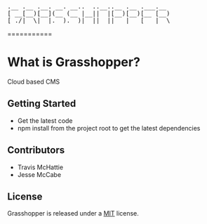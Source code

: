 <pre>
.__ .__ .__. __. __..  ..__..__ .__ .___.__ 
[ __[__)[__](__ (__ |__||  |[__)[__)[__ [__)
[_./|  \|  |.__).__)|  ||__||   |   [___|  \
</pre>
===========

# What is Grasshopper?

Cloud based CMS

## Getting Started

* Get the latest code
* npm install from the project root to get the latest dependencies 

## Contributors
* Travis McHattie
* Jesse McCabe

## License

Grasshopper is released under a [MIT](http://opensource.org/licenses/mit-license.php) license. 